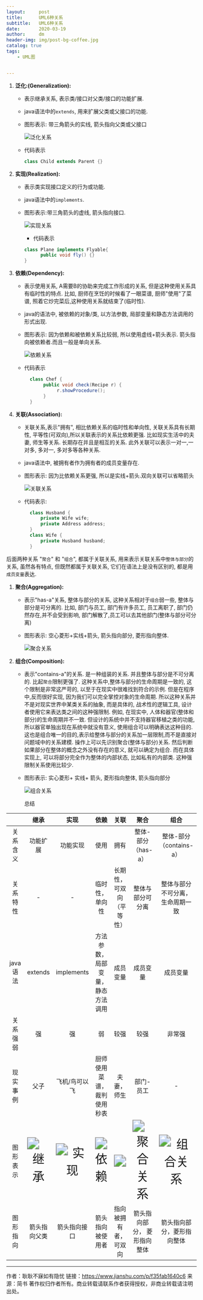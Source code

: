 ```yaml
---
layout:     post
title:      UML6种关系
subtitle:   UML6种关系
date:       2020-03-19
author:     dm
header-img: img/post-bg-coffee.jpg
catalog: true
tags:
    - UML图


---
```




1. **泛化:(Generalization):**

   - 表示继承关系, 表示类/接口对父类/接口的功能扩展.

   - java语法中的`extends`, 用来扩展父类或父接口的功能.

   - 图形表示: 带三角箭头的实线, 箭头指向父类或父接口

     ![泛化关系](https://raw.githubusercontent.com/DongMing0103/MarkdownCloudImage/master/data/20200925120127.png)

   - 代码表示

     

     ```java
     class Child extends Parent {}
     ```

2. **实现(Realization):**

   - 表示类实现接口定义的行为或功能.

   - java语法中的`implements`.

   - 图形表示:带三角箭头的虚线, 箭头指向接口.

     ![实现关系](https://raw.githubusercontent.com/DongMing0103/MarkdownCloudImage/master/data/20200925120300.png)

     + 代码表示

     

     ```java
     class Plane implements Flyable{
           public void fly() {}
     }
     ```

3. **依赖(Dependency):**

   - 表示使用关系, A需要B的协助来完成工作形成的关系, 但是这种使用关系具有临时性的特点. 比如, 厨师在烹饪的时候看了一眼菜谱, 厨师"使用"了菜谱, 照着它炒完菜后,这种使用关系就结束了(临时性).

   - java的语法中, 被依赖的对象/类, 以方法参数, 局部变量和静态方法调用的形式出现.

   - 图形表示:   因为依赖和被依赖关系比较弱, 所以使用虚线+箭头表示. 箭头指向被依赖者.而且一般是单向关系.

     ![依赖关系](https://raw.githubusercontent.com/DongMing0103/MarkdownCloudImage/master/data/20200925133642.png)

   - 代码表示

     

     ```java
       class Chef {
            public void check(Recipe r) {
                 r.showProcedure();
            }
       }  
     ```

4. **关联(Association):**

   - 关联关系,表示"拥有",  相比依赖关系的临时性和单向性, 关联关系具有长期性, 平等性(可双向),所以关联表示的关系比依赖更强. 比如现实生活中的夫妻, 师生等关系. 长期存在并且是相互的关系. 此外关联可以表示一对一,一对多, 多对一, 多对多等各种关系.

   - java语法中, 被拥有者作为拥有者的成员变量存在.

   - 图形表示: 因为比依赖关系更强, 所以是实线+箭头.双向关联可以省略箭头

     ![关联关系](https://raw.githubusercontents.com/DongMing0103/MarkdownCloudImage/master/data/20200925133804.png)

   - 代码表示:

     

     ```java 
       class Husband {
           private Wife wife;
           private Address address;
       }
       class Wife {
           private Husband husband;
       }
     ```

后面两种关系 "`聚合`" 和 "`组合`", 都属于关联关系, 用来表示关联关系中`整体与部分`的关系, 虽然各有特点,  但既然都属于关联关系, 它们在语法上是没有区别的, 都是用`成员变量`表达.

1. **聚合(Aggregation):**

   - 表示"has-a"关系, 整体与部分的关系, 这种关系相对于`组合`弱一些, 整体与部分是可分离的. 比如, 部门与员工, 部门有许多员工, 员工离职了, 部门仍然存在,并不会受到影响, 部门解散了,员工可以去其他部门(整体与部分可分离)

   - 图形表示: 空心菱形+实线+箭头, 箭头指向部分, 菱形指向整体.

     ![聚合关系](https://raw.githubusercontents.com/DongMing0103/MarkdownCloudImage/master/data/20200925133849.png)

2. **组合(Composition):**

   - 表示"contains-a"的关系. 是一种组装的关系. 并且整体与部分是不可分离的. 比起`聚合`限制更强了. 这种关系中,整体与部分的生命周期是一致的,  这个限制是非常这严苛的, 以至于在现实中很难找到符合的示例.
          但是在程序中,反而很好实现, 因为我们可以完全掌控对象的生命周期. 所以这种关系并不是对现实世界中某类关系的抽象, 而是具体的, 战术性的逻辑工具, 设计者使用它来表达类之间的这种强限制.
          例如, 在现实中, 人体和器官(整体和部分)的生命周期并不一致. 但设计的系统中并不支持器官移植之类的功能, 所以器官单独出现在系统中就没有意义, 使用组合可以明确表达这种目的.
          这也是组合唯一的目的,表示给整体与部分的关系加一层限制,而不是直接对问题域中的关系建模. 操作上可以先识别聚合(整体与部分)关系. 然后判断如果部分在整体的概念之外没有存在的意义, 就可以确定为组合.
          而在具体实现上, 可以将部分完全作为整体的内部状态, 比如私有的内部类.    这种强限制关系使用比较少.

   - 图形表示: 实心菱形+ 实线+ 箭头, 菱形指向整体, 箭头指向部分

     ![组合关系](https://raw.githubusercontent.com/DongMing0103/MarkdownCloudImage/master/data/20200925133926.png)

     

     总结

|          |                             继承                             |                             实现                             |                             依赖                             |                             关联                             |                             聚合                             |                             组合                             |
| :------: | :----------------------------------------------------------: | :----------------------------------------------------------: | :----------------------------------------------------------: | :----------------------------------------------------------: | :----------------------------------------------------------: | :----------------------------------------------------------: |
| 关系含义 |                           功能扩展                           |                           功能实现                           |                             使用                             |                             拥有                             |                      整体-部分（has-a）                      |                   整体-部分（contains-a）                    |
| 关系特性 |                              -                               |                              -                               |                        临时性，单向性                        |                   长期性，可双向（平等性）                   |                       整体与部分可分离                       |               整体与部分不可分离，生命周期一致               |
| java语法 |                           extends                            |                          implements                          |               方法参数，局部变量，静态方法调用               |                           成员变量                           |                           成员变量                           |                           成员变量                           |
| 关系强弱 |                              强                              |                              强                              |                              弱                              |                             较强                             |                             较强                             |                            非常强                            |
| 现实事例 |                             父子                             |                        飞机/鸟可以飞                         |                  厨师使用菜谱，裁判使用秒表                  |                          夫妻，师生                          |                          部门-员工                           |                              -                               |
| 图形表示 | <img src="https://raw.githubusercontent.com/DongMing0103/MarkdownCloudImage/master/data/20200925134131.png" alt="继承" style="zoom:200%;" /> | <img src="https://raw.githubusercontent.com/DongMing0103/MarkdownCloudImage/master/data/20200925134235.png" alt="实现" style="zoom:200%;" /> | <img src="https://raw.githubusercontent.com/DongMing0103/MarkdownCloudImage/master/data/20200925134342.png" alt="依赖" style="zoom:200%;" /> | <img src="https://raw.githubusercontent.com/DongMing0103/MarkdownCloudImage/master/data/20200925135639.png" style="zoom:200%;" /> | <img src="https://raw.githubusercontent.com/DongMing0103/MarkdownCloudImage/master/data/20200925135747.png" alt="聚合关系" style="zoom:200%;" /> | <img src="https://raw.githubusercontent.com/DongMing0103/MarkdownCloudImage/master/data/20200925135822.png" alt="组合关系" style="zoom:200%;" /> |
| 图形指向 |                         箭头指向父类                         |                         箭头指向接口                         |                       箭头指向被使用者                       |                     指向被拥有者，可双向                     |                 箭头指向部分， 菱形指向整体                  |                  箭头指向部分，菱形指向整体                  |



---

作者：耿耿不寐如有隐忧
链接：https://www.jianshu.com/p/f35fab1640c6
来源：简书
著作权归作者所有。商业转载请联系作者获得授权，非商业转载请注明出处。